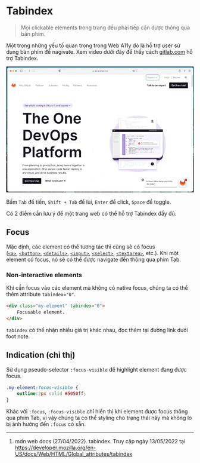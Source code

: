 # Tabindex

> Mọi clickable elements trong trang đều phải tiếp cận được thông qua bàn phím.

Một trong những yếu tố quan trọng trong Web A11y đó là hỗ trợ user sử dụng bàn phím để
nagivate. Xem video dưới đây để thấy cách [gitlab.com](gitlab.com) hỗ trợ Tabindex.

![](_resources/gitlab-tabbing-demo.gif)

Bấm `Tab` để tiến, `Shift + Tab` để lùi, `Enter` để click, `Space` để toggle.

Có 2 điểm cần lưu ý để một trang web có thể hỗ trợ Tabindex đầy đủ.

## Focus
Mặc định, các element có thể tương tác thì cũng sẽ có focus ([`<a>`](https://developer.mozilla.org/en-US/docs/Web/HTML/Element/a), [`<button>`](https://developer.mozilla.org/en-US/docs/Web/HTML/Element/button), [`<details>`](https://developer.mozilla.org/en-US/docs/Web/HTML/Element/details), [`<input>`](https://developer.mozilla.org/en-US/docs/Web/HTML/Element/input), [`<select>`](https://developer.mozilla.org/en-US/docs/Web/HTML/Element/select), [`<textarea>`](https://developer.mozilla.org/en-US/docs/Web/HTML/Element/textarea), etc.). Khi một element có focus, nó sẽ có thể được navigate đến thông qua phím Tab.

### Non-interactive elements
Khi cần focus vào các element mà không có native focus, chúng ta có thể thêm attribute `tabindex="0"`.

```html
<div class="my-element" tabindex="0">
	Focusable element.
</div>
```

`tabindex` có thể nhận nhiều giá trị khác nhau, đọc thêm tại đường link dưới foot note.

## Indication (chỉ thị)
Sử dụng pseudo-selector `:focus-visible` để highlight element đang được focus.

```css
.my-element:focus-visible {
    outline:2px solid #5050ff;
}
```

Khác với `:focus`, `:focus-visible` chỉ hiển thị khi element được focus thông qua phím Tab, vì vậy chúng ta có thể styling cho trạng thái này mà không lo bị ảnh hưởng đến `:focus` có sẵn.

---

1. mdn web docs (27/04/2022). tabindex. Truy cập ngày 13/05/2022 tại https://developer.mozilla.org/en-US/docs/Web/HTML/Global_attributes/tabindex